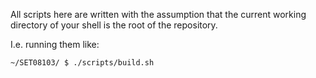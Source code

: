 All scripts here are written with the assumption that the current working directory of your shell
is the root of the repository.

I.e. running them like:
```bash
~/SET08103/ $ ./scripts/build.sh
```